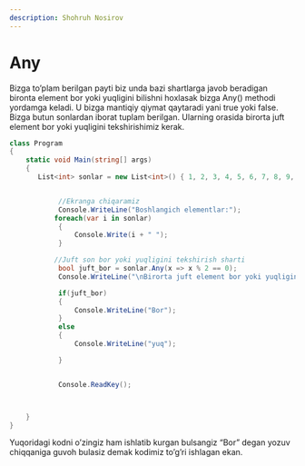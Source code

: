 ```yaml
---
description: Shohruh Nosirov
---
```


# Any

Bizga to’plam berilgan payti biz unda bazi shartlarga javob beradigan bironta element bor yoki yuqligini bilishni hoxlasak bizga Any() methodi yordamga keladi.  U  bizga mantiqiy qiymat qaytaradi yani true yoki false.<br/>
Bizga butun sonlardan iborat tuplam berilgan. Ularning orasida birorta juft element bor yoki yuqligini tekshirishimiz kerak.

```csharp
class Program
{
    static void Main(string[] args)
    {
       List<int> sonlar = new List<int>() { 1, 2, 3, 4, 5, 6, 7, 8, 9, 10 };


            //Ekranga chiqaramiz
            Console.WriteLine("Boshlangich elementlar:");
           foreach(var i in sonlar)
            {
                Console.Write(i + " ");
            }

           //Juft son bor yoki yuqligini tekshirish sharti
            bool juft_bor = sonlar.Any(x => x % 2 == 0);
            Console.WriteLine("\nBirorta juft element bor yoki yuqligini tekshiramiz:");

            if(juft_bor)
            {
                Console.WriteLine("Bor");
            }
            else
            {
                Console.WriteLine("yuq");

            }


            Console.ReadKey();



    }
}
```

Yuqoridagi kodni o’zingiz ham ishlatib kurgan bulsangiz “Bor” degan yozuv chiqqaniga guvoh bulasiz demak kodimiz to’g’ri ishlagan ekan.


